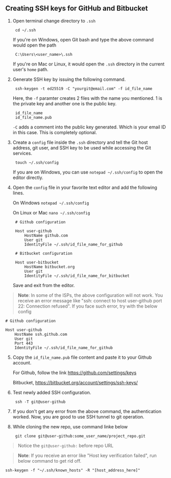 ## Creating SSH keys for GitHub and Bitbucket

1. Open terminal change directory to `.ssh`

		cd ~/.ssh

	If you're on Windows, open Git bash and type the above command would open the path

		C:\Users\<user_name>\.ssh

	If you're on Mac or Linux, it would open the `.ssh` directory in the current user's `home` path.
	
		
2. Generate SSH key by issuing the following command.

		ssh-keygen -t ed25519 -C "yourgit@email.com" -f id_file_name

		
	Here, the `-f` paramter creates 2 files with the name you mentioned. 1 is the private key and another one is the public key.

		id_file_name
		id_file_name.pub

	`-C` adds a comment into the public key generated. Which is your email ID in this case. This is completely optional.


3. Create a `config` file inside the `.ssh` directory and tell the Git host address, git user, and SSH key to be used while accessing the Git services.

		touch ~/.ssh/config

	If you are on Windows, you can use `notepad ~/.ssh/config` to open the editor directly.

4. Open the `config` file in your favorite text editor and add the following lines.

   On Windows `notepad ~/.ssh/config`

   On Linux or Mac `nano ~/.ssh/config`

		# Github configuration

		Host user-github
        	HostName github.com
        	User git
        	IdentityFile ~/.ssh/id_file_name_for_github

		# Bitbucket configuration

		Host user-bitbucket
        	HostName bitbucket.org
        	User git
        	IdentityFile ~/.ssh/id_file_name_for_bitbucket

	Save and exit from the editor.

>**Note**: In some of the ISPs, the above configuration will not work. You receive an error message like "ssh: connect to host user-github port 22: Connection refused". If you face such error, try with the below config

	# Github configuration

	Host user-github
        HostName ssh.github.com
        User git
        Port 443
        IdentityFile ~/.ssh/id_file_name_for_github

5. Copy the `id_file_name.pub` file content and paste it to your Github account.

	For Github, follow the link https://github.com/settings/keys

	Bitbucket,	https://bitbucket.org/account/settings/ssh-keys/

6. Test newly added SSH configuration.

		ssh -T git@user-github

7. If you don't get any error from the above command, the authentication worked. Now, you are good to use SSH tunnel to git operation.

8. While cloning the new repo, use command linke below

		git clone git@user-github:some_user_name/project_repo.git

>Notice the `git@user-github:` before repo URL

>**Note**: If you receive an error like "Host key verification failed", run below command to get rid off.

	ssh-keygen -f "~/.ssh/known_hosts" -R "[host_address_here]"
